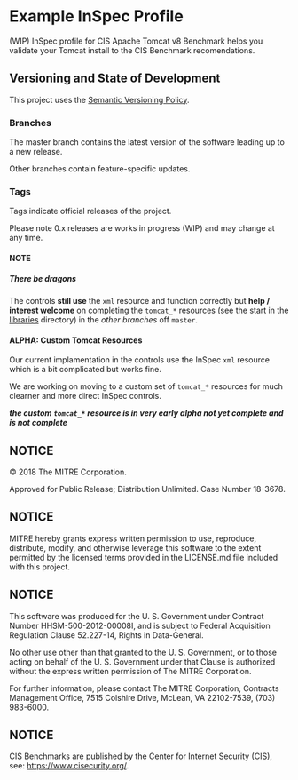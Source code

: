# Example InSpec Profile

(WIP) InSpec profile for CIS Apache Tomcat v8 Benchmark helps you validate your Tomcat install to the CIS Benchmark recomendations.

## Versioning and State of Development
This project uses the [Semantic Versioning Policy](https://semver.org/). 

### Branches
The master branch contains the latest version of the software leading up to a new release. 

Other branches contain feature-specific updates. 

### Tags
Tags indicate official releases of the project.

Please note 0.x releases are works in progress (WIP) and may change at any time.   

#### NOTE
##### There be dragons

The controls **still use** the `xml` resource and function correctly but **help / interest welcome** on completing the `tomcat_*` resources (see the start in the [libraries](./libraries/) directory) in the *other branches* off `master`.

#### ALPHA: Custom Tomcat Resources

Our current implamentation in the controls use the InSpec `xml` resource which is a bit complicated but works fine. 

We are working on moving to a custom set of `tomcat_*` resources for much clearner and more direct InSpec controls. 

***the custom `tomcat_*` resource is in very early alpha not yet complete and is not complete***

## NOTICE  

© 2018 The MITRE Corporation.  

Approved for Public Release; Distribution Unlimited. Case Number 18-3678.   

## NOTICE
MITRE hereby grants express written permission to use, reproduce, distribute, modify, and otherwise leverage this software to the extent permitted by the licensed terms provided in the LICENSE.md file included with this project.

## NOTICE  

This software was produced for the U. S. Government under Contract Number HHSM-500-2012-00008I, and is subject to Federal Acquisition Regulation Clause 52.227-14, Rights in Data-General.    

No other use other than that granted to the U. S. Government, or to those acting on behalf of the U. S. Government under that Clause is authorized without the express written permission of The MITRE Corporation.  

For further information, please contact The MITRE Corporation, Contracts Management Office, 7515 Colshire Drive, McLean, VA  22102-7539, (703) 983-6000.  

## NOTICE

CIS Benchmarks are published by the Center for Internet Security (CIS), see: https://www.cisecurity.org/.